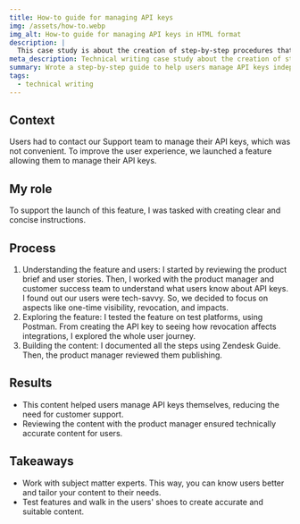 ```yaml
---
title: How-to guide for managing API keys
img: /assets/how-to.webp
img_alt: How-to guide for managing API keys in HTML format
description: |
  This case study is about the creation of step-by-step procedures that guide users through tasks related to a new feature. This case study is based on a product I documented.
meta_description: Technical writing case study about the creation of step-by-step procedures that guide users through tasks related to a new feature.
summary: Wrote a step-by-step guide to help users manage API keys independently, reducing support requests.
tags:
  - technical writing
---
```


## Context

Users had to contact our Support team to manage their API keys, which was not convenient. To improve the user experience, we launched a feature allowing them to manage their API keys.

## My role

To support the launch of this feature, I was tasked with creating clear and concise instructions.

## Process

1. Understanding the feature and users: I started by reviewing the product brief and user stories. Then, I worked with the product manager and customer success team to understand what users know about API keys. I found out our users were tech-savvy. So, we decided to focus on aspects like one-time visibility, revocation, and impacts.
3. Exploring the feature: I tested the feature on test platforms, using Postman. From creating the API key to seeing how revocation affects integrations, I explored the whole user journey.
4. Building the content: I documented all the steps using Zendesk Guide. Then, the product manager reviewed them publishing.

## Results

- This content helped users manage API keys themselves, reducing the need for customer support.
- Reviewing the content with the product manager ensured technically accurate content for users.

## Takeaways

- Work with subject matter experts. This way, you can know users better and tailor your content to their needs.
- Test features and walk in the users' shoes to create accurate and suitable content.
